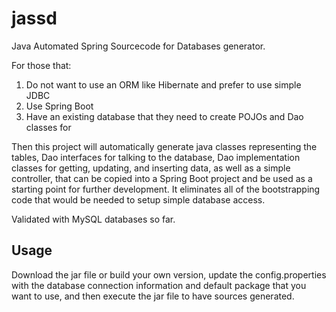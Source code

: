 # jassd
Java Automated Spring Sourcecode for Databases generator.  

For those that:

1. Do not want to use an ORM like Hibernate and prefer to use simple JDBC
2. Use Spring Boot
3. Have an existing database that they need to create POJOs and Dao classes for

Then this project will automatically generate java classes representing the tables, Dao interfaces for talking to the database, Dao implementation classes for getting, updating, and inserting data, as well as a simple controller, that can be copied into a Spring Boot project and be used as a starting point for further development.  It eliminates all of the bootstrapping code that would be needed to setup simple database access.

Validated with MySQL databases so far.

## Usage
Download the jar file or build your own version, update the config.properties with the database connection information and default package that you want to use, and then execute the jar file to have sources generated.


